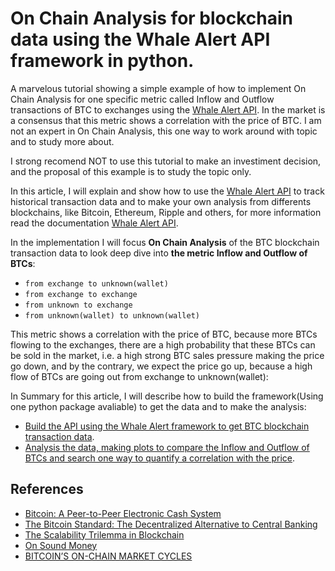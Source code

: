 # On Chain Analysis for blockchain data using the Whale Alert API framework in python.

A marvelous tutorial showing a simple example of how to implement On Chain Analysis for one specific metric called Inflow and Outflow transactions of BTC to exchanges using the [Whale Alert API](https://docs.whale-alert.io/#introduction). In the market is a consensus that this metric shows a correlation with the price of BTC. I am not an expert in On Chain Analysis, this one way to work around with topic and to study more about.

I strong recomend NOT to use this tutorial to make an investiment decision, 
and the proposal of this example is to study the topic only.


<!--
Hi, I am a Bitcoin enthusiastic and maximalist (almost 99%) and since 2017 I started reading and studying about the crypto market, and now I still reading and studying more and more about it, because I believe that what Bitcoin did for the first time in human history. Below the best description that I see so far about Bitcoin:

![](images/btc_fundamentals.png)

```bash
In 2008 a person or group of people using pseudonym
Satoshi Nakamoto proposed a decentralized peer-to-peer system 
for making and processing payments a key challenge in digital 
payments is to prevent the same assets from being spent twice 
the bitcoin white paper proposed a novel method for validating 
transactions using crytography that address the so-called double 
spend problem this and other innovations related to distributed 
ledger technology are the foundation for based digital assets.
```
-->

In this article, I will explain and show how to use the [Whale Alert API](https://docs.whale-alert.io/#introduction) to track historical transaction data and to make your own analysis from differents blockchains, like Bitcoin, Ethereum, Ripple and others, for more information read the documentation [Whale Alert API](https://docs.whale-alert.io/#introduction).

In the implementation I will focus **On Chain Analysis** of the BTC blockchain transaction data to look deep dive into **the metric Inflow and Outflow of BTCs**:

- ```from exchange to unknown(wallet)```
- ```from exchange to exchange```
- ```from unknown to exchange```
- ```from unknown(wallet) to unknown(wallet)```

This metric shows a correlation with the price of BTC, because more BTCs flowing to the exchanges, there are a high probability that these BTCs can be sold in the market, i.e. a high strong BTC sales pressure making the price go down, and by the contrary, we expect the price go up, because a high flow of BTCs are going out from exchange to unknown(wallet):

In Summary for this article, I will describe how to build the framework(Using one python package avaliable) to get the data and to make the analysis:

- [Build the API using the Whale Alert framework to get BTC blockchain transaction data]().
- [Analysis the data, making plots to compare the Inflow and Outflow of BTCs and search one way to quantify a correlation with the price]().


## References

- [Bitcoin: A Peer-to-Peer Electronic Cash System](https://bitcoin.org/bitcoin.pdf)
- [The Bitcoin Standard: The Decentralized Alternative to Central Banking](https://www.resistance.money/research/library/to%20be%20organised%20better/The%20Bitcoin%20Standard.pdf)
- [The Scalability Trilemma in Blockchain](https://aakash-111.medium.com/the-scalability-trilemma-in-blockchain-75fb57f646df)
- [On Sound Money](https://medium.com/galaxy-digital-research/on-sound-money-afc0619697b3)
- [BITCOIN’S ON-CHAIN MARKET CYCLES](https://bitcoinmagazine.com/markets/bitcoins-on-chain-market-cycles)